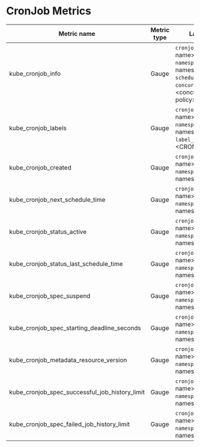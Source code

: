 # CronJob Metrics

| Metric name| Metric type | Labels/tags | Status |
| ---------- | ----------- | ----------- | ----------- |
| kube_cronjob_info | Gauge | `cronjob`=&lt;cronjob-name&gt; <br> `namespace`=&lt;cronjob-namespace&gt; <br> `schedule`=&lt;schedule&gt; <br> `concurrency_policy`=&lt;concurrency-policy&gt; | STABLE
| kube_cronjob_labels | Gauge | `cronjob`=&lt;cronjob-name&gt; <br> `namespace`=&lt;cronjob-namespace&gt; <br> `label_CRONJOB_LABEL`=&lt;CRONJOB_LABEL&gt;  | STABLE
| kube_cronjob_created  | Gauge | `cronjob`=&lt;cronjob-name&gt; <br> `namespace`=&lt;cronjob-namespace&gt; | STABLE
| kube_cronjob_next_schedule_time  | Gauge | `cronjob`=&lt;cronjob-name&gt; <br> `namespace`=&lt;cronjob-namespace&gt; | STABLE
| kube_cronjob_status_active | Gauge | `cronjob`=&lt;cronjob-name&gt; <br> `namespace`=&lt;cronjob-namespace&gt; | STABLE
| kube_cronjob_status_last_schedule_time | Gauge | `cronjob`=&lt;cronjob-name&gt; <br> `namespace`=&lt;cronjob-namespace&gt; | STABLE
| kube_cronjob_spec_suspend | Gauge | `cronjob`=&lt;cronjob-name&gt; <br> `namespace`=&lt;cronjob-namespace&gt; | STABLE
| kube_cronjob_spec_starting_deadline_seconds | Gauge | `cronjob`=&lt;cronjob-name&gt; <br> `namespace`=&lt;cronjob-namespace&gt; | STABLE
| kube_cronjob_metadata_resource_version| Gauge | `cronjob`=&lt;cronjob-name&gt; <br> `namespace`=&lt;cronjob-namespace&gt; | STABLE
| kube_cronjob_spec_successful_job_history_limit | Gauge | `cronjob`=&lt;cronjob-name&gt; <br> `namespace`=&lt;cronjob-namespace&gt; | EXPERIMENTAL
| kube_cronjob_spec_failed_job_history_limit | Gauge | `cronjob`=&lt;cronjob-name&gt; <br> `namespace`=&lt;cronjob-namespace&gt; | EXPERIMENTAL

